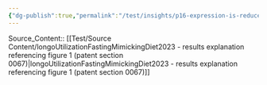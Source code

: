 ```yaml
---
{"dg-publish":true,"permalink":"/test/insights/p16-expression-is-reduced-in-lt-hs-cs-in-the-bone-marrow-of-22-month-old-mice-at-24-hours-after-refeeding-following-two-consecutive-fmd-cycles/"}
---
```



Source_Content:: [[Test/Source Content/longoUtilizationFastingMimickingDiet2023 - results explanation referencing figure 1 (patent section 0067)\|longoUtilizationFastingMimickingDiet2023 - results explanation referencing figure 1 (patent section 0067)]]